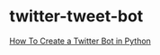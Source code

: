 # twitter-tweet-bot
[How To Create a Twitter Bot in Python](https://levelup.gitconnected.com/how-to-create-a-twitter-bot-in-python-bf49a384905f)
